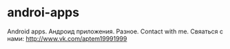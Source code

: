 # androi-apps
Android apps. Андроид приложения. Разное.
Contact with me. Свяаться с нами: http://www.vk.com/aptem19991999

